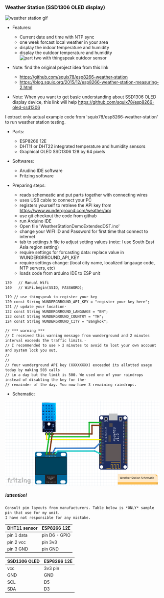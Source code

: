 ### Weather Station (SSD1306 OLED display) ###

![weather station gif](https://github.com/boonchu/ESPXX_weather_station/blob/master/Weather%20Station.gif)

* Features:
	- Current date and time with NTP sync
	- one week forcast local weather in your area
	- display the indoor temperature and humidity
	- display the outdoor temperature and humidity ![part two with thingspeak outdoor sensor](https://github.com/boonchu/ESPXX_weather_logger)

* Note: find the original project idea from this link
	- https://github.com/squix78/esp8266-weather-station
	- https://blog.squix.org/2015/12/esp8266-weather-station-measuring-2.html

* Note: When you want to get basic understanding about SSD1306 OLED display device, this link will help https://github.com/squix78/esp8266-oled-ssd1306

I extract only actual example code from 'squix78/esp8266-weather-station' to run weather station testing.

* Parts:
	- ESP8266 12E
	- DHT11 or DHT22 integrated temperature and humidity sensors
	- Graphical OLED SSD1306 128 by 64 pixels

* Softwares:
	- Arudino IDE software
	- Fritzing software

* Preparing steps:
	- reads schemeatic and put parts together with connecting wires
	- uses USB cable to connect your PC
	- registers yourself to retrieve the API key from https://www.wunderground.com/weather/api
	- use git checkout the code from github
	- run Arduino IDE
	- Open file 'WeatherStationDemoExtendedDST.ino'
	- change your WIFI ID and Password for first time that connect to internet 
	- tab to settings.h file to adjust setting values (note: I use South East Asia region setting)
	- require settings for forcasting data: replace value in WUNDERGRROUND_API_KEY
	- require settings change: (local city name, localized langauge code, NTP servers, etc)
	- loads code from arduino IDE to ESP unit
```
139   // Manual Wifi
140   // WiFi.begin(SSID, PASSWORD);
```
```
119 // use thingspeak to register your key
120 const String WUNDERGRROUND_API_KEY = "register your key here";
121 // update your location⋅
122 const String WUNDERGRROUND_LANGUAGE = "EN";
123 const String WUNDERGROUND_COUNTRY = "TH";
124 const String WUNDERGROUND_CITY = "Bangkok";
```
```
// *** warning ***
// I received this warning message from wunderground and 2 minutes interval exceeds the traffic limits.⋅
// I recommended to use > 2 minutes to avoid to lost your own account and system lock you out.
//
//
// Your wunderground API key (XXXXXXXX) exceeded its allotted usage today by making 503 calls
// in a day but the limit is 500. We used one of your raindrops instead of disabling the key for the⋅
// remainder of the day. You now have 3 remaining raindrops.
```

* Schematic:

![alt text](https://github.com/boonchu/ESPXX_weather_station/blob/master/Weather%20Station%20Schematic.png)

##### !attention! #####
```
Consult pin layouts from manufacturers. Table below is *ONLY* sample pin that use for my unit.
I have not responsible for any mistake.
```

DHT11 sensor  | ESP8266 12E
------------- | -------------
pin 1 data | pin D6 - GPIO
pin 2 vcc  | pin 3v3
pin 3 GND  | pin GND

SSD1306 OLED | ESP8266 12E
------------- | -------------
vcc | 3v3 pin
GND | GND
SCL | D5
SDA | D3
